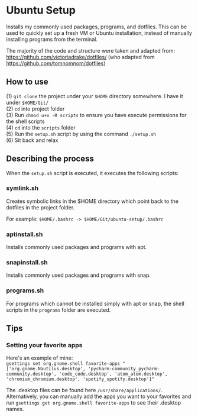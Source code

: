 # Ubuntu Setup
Installs my commonly used packages, programs, and dotfiles. This can be used to quickly set up a fresh VM or Ubuntu installation, instead of manually installing programs from the terminal. 

The majority of the code and structure were taken and adapted from: https://github.com/victoriadrake/dotfiles/ (who adapted from https://github.com/tomnomnom/dotfiles)

## How to use
(1) `git clone` the project under your `$HOME` directory somewhere. I have it under `$HOME/Git/`  
(2) `cd` into project folder  
(3) Run `chmod u+x -R scripts` to ensure you have execute permissions for the shell scripts  
(4) `cd` into the `scripts` folder  
(5) Run the `setup.sh` script by using the command `./setup.sh`  
(6) Sit back and relax

## Describing the process
When the `setup.sh` script is executed, it executes the following scripts: 

### symlink.sh
Creates symbolic links in the $HOME directory which point back to the dotfiles in the project folder. 

For example: `$HOME/.bashrc -> $HOME/Git/ubuntu-setup/.bashrc`

### aptinstall.sh
Installs commonly used packages and programs with apt.

### snapinstall.sh
Installs commonly used packages and programs with snap.

### programs.sh
For programs which cannot be installed simply with apt or snap, the shell scripts in the `programs` folder are executed.

## Tips
### Setting your favorite apps
Here's an example of mine:  
`gsettings set org.gnome.shell favorite-apps "['org.gnome.Nautilus.desktop', 'pycharm-community_pycharm-community.desktop', 'code_code.desktop', 'atom_atom.desktop', 'chromium_chromium.desktop', 'spotify_spotify.desktop']"`

The .desktop files can be found here `/usr/share/applications/`. Alternatively, you can manually add the apps you want to your favorites and run `gsettings get org.gnome.shell favorite-apps` to see their .desktop names. 
